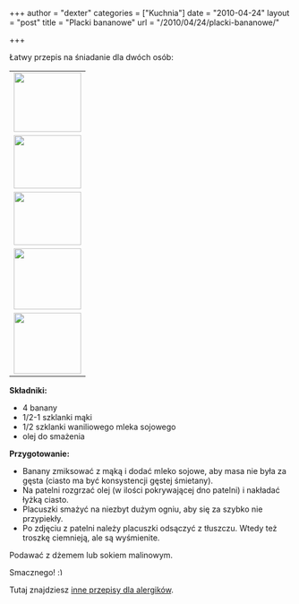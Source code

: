 +++
author = "dexter"
categories = ["Kuchnia"]
date = "2010-04-24"
layout = "post"
title = "Placki bananowe"
url = "/2010/04/24/placki-bananowe/"

+++

Łatwy przepis na śniadanie dla dwóch osób:

<!--more-->

<table class="alignright">
  <tr>
    <td>
      <a href="http://blog.atopowe.pl/wp-content/uploads/2010/04/SDC11797.jpg"><img src="http://blog.atopowe.pl/wp-content/uploads/2010/04/SDC11797-1.jpg" alt=""  width="120" height="106" class="alignright size-full wp-image-695" /></a>
    </td>
  </tr>
  
  <tr>
    <td>
      <a href="http://blog.atopowe.pl/wp-content/uploads/2010/04/SDC11799.jpg"><img src="http://blog.atopowe.pl/wp-content/uploads/2010/04/SDC11799-1.jpg" alt=""  width="120" height="95" class="alignright size-full wp-image-700" /></a>
    </td>
  </tr>
  
  <tr>
    <td>
      <a href="http://blog.atopowe.pl/wp-content/uploads/2010/04/SDC11796.jpg"><img src="http://blog.atopowe.pl/wp-content/uploads/2010/04/SDC11796.jpg" alt=""  width="120" height="95" class="alignright size-full wp-image-693" /></a>
    </td>
  </tr>
  
  <tr>
    <td>
      <a href="http://blog.atopowe.pl/wp-content/uploads/2010/04/SDC11798.jpg"><img src="http://blog.atopowe.pl/wp-content/uploads/2010/04/SDC11798-1.jpg" alt=""  width="120" height="109" class="alignright size-full wp-image-698" /></a>
    </td>
  </tr>
  
  <tr>
    <td>
      <a href="http://blog.atopowe.pl/wp-content/uploads/2010/04/SDC11801.jpg"><img src="http://blog.atopowe.pl/wp-content/uploads/2010/04/SDC11801-1.jpg" alt=""  width="120" height="109" class="alignright size-full wp-image-698" /></a>
    </td>
  </tr>
</table>

**Składniki:**

  * 4 banany
  * 1/2-1 szklanki mąki 
  * 1/2 szklanki waniliowego mleka sojowego
  * olej do smażenia

**Przygotowanie:** 

  * Banany zmiksować z mąką i dodać mleko sojowe, aby masa nie była za gęsta (ciasto ma być konsystencji gęstej śmietany). 
  * Na patelni rozgrzać olej (w ilości pokrywającej dno patelni) i nakładać łyżką ciasto. 
  * Placuszki smażyć na niezbyt dużym ogniu, aby się za szybko nie przypiekły. 
  * Po zdjęciu z patelni należy placuszki odsączyć z tłuszczu. Wtedy też troszkę ciemnieją, ale są wyśmienite. 

Podawać z dżemem lub sokiem malinowym. 

Smacznego! <img src="http://blog.atopowe.pl/wp-includes/images/smilies/simple-smile.png" alt=":)" class="wp-smiley" style="height: 1em; max-height: 1em;" />

Tutaj znajdziesz [inne przepisy dla alergików][1].

 [1]: http://www.atopowe-zapalenie.pl/atopedia/Kategoria:Przepisy